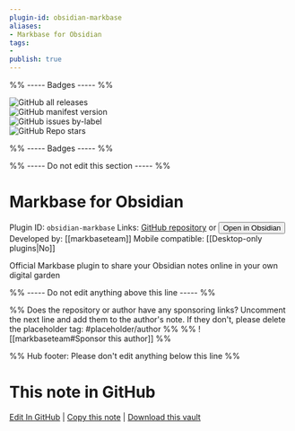 ```yaml
---
plugin-id: obsidian-markbase
aliases:
- Markbase for Obsidian
tags: 
- 
publish: true
---
```


%% ----- Badges ----- %%

![GitHub all releases](https://img.shields.io/github/downloads/markbaseteam/obsidian-markbase/total?color=573E7A&logo=github&style=for-the-badge)   
![GitHub manifest version](https://img.shields.io/github/manifest-json/v/markbaseteam/obsidian-markbase?color=573E7A&logo=github&style=for-the-badge)   
![GitHub issues by-label](https://img.shields.io/github/issues/markbaseteam/obsidian-markbase/help%20wanted?color=573E7A&logo=github&style=for-the-badge)   
![GitHub Repo stars](https://img.shields.io/github/stars/markbaseteam/obsidian-markbase?color=573E7A&logo=github&style=for-the-badge)

%% ----- Badges ----- %%

%% ----- Do not edit this section ----- %%

# Markbase for Obsidian

Plugin ID: `obsidian-markbase`
Links: [GitHub repository](https://github.com/markbaseteam/obsidian-markbase) or [<button id=HH>Open in Obsidian</button>](obsidian://show-plugin?id=obsidian-markbase)
Developed by: [[markbaseteam]]
Mobile compatible: [[Desktop-only plugins|No]]

Official Markbase plugin to share your Obsidian notes online in your own digital garden

%% ----- Do not edit anything above this line ----- %% 

%% Does the repository or author have any sponsoring links? Uncomment the next line and add them to the author's note. If they don't, please delete the placeholder tag: #placeholder/author %%
%% ![[markbaseteam#Sponsor this author]] %%

%% Hub footer: Please don't edit anything below this line %%

# This note in GitHub

<span class="git-footer">[Edit In GitHub](https://github.dev/obsidian-community/obsidian-hub/blob/main/02%20-%20Community%20Expansions/02.05%20All%20Community%20Expansions/Plugins/obsidian-markbase.md "git-hub-edit-note") | [Copy this note](https://raw.githubusercontent.com/obsidian-community/obsidian-hub/main/02%20-%20Community%20Expansions/02.05%20All%20Community%20Expansions/Plugins/obsidian-markbase.md "git-hub-copy-note") | [Download this vault](https://github.com/obsidian-community/obsidian-hub/archive/refs/heads/main.zip "git-hub-download-vault") </span>
